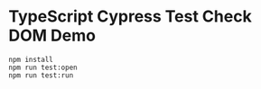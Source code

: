 TypeScript Cypress Test Check DOM Demo
=========================================

```
npm install
npm run test:open
npm run test:run
```
